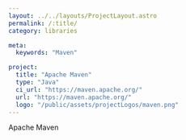 ```yaml
---
layout: ../../layouts/ProjectLayout.astro
permalink: /:title/
category: libraries

meta:
  keywords: "Maven"

project:
  title: "Apache Maven"
  type: "Java"
  ci_url: "https://maven.apache.org/"
  url: "https://maven.apache.org/"
  logo: "/public/assets/projectLogos/maven.png"
---
```


<p>Apache Maven</p>
